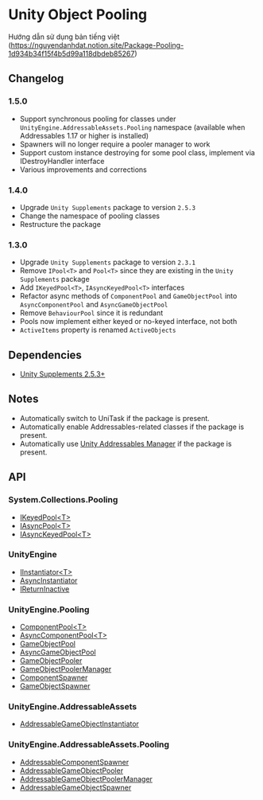 # Unity Object Pooling

Hướng dẫn sử dụng bản tiếng việt
(https://nguyendanhdat.notion.site/Package-Pooling-1d934b34f15f4b5d99a118dbdeb85267)

## Changelog

### 1.5.0
- Support synchronous pooling for classes under `UnityEngine.AddressableAssets.Pooling` namespace (available when Addressables 1.17 or higher is installed)
- Spawners will no longer require a pooler manager to work
- Support custom instance destroying for some pool class, implement via IDestroyHandler interface
- Various improvements and corrections

### 1.4.0
- Upgrade `Unity Supplements` package to version `2.5.3`
- Change the namespace of pooling classes
- Restructure the package

### 1.3.0
- Upgrade `Unity Supplements` package to version `2.3.1`
- Remove `IPool<T>` and `Pool<T>` since they are existing in the `Unity Supplements` package
- Add `IKeyedPool<T>`, `IAsyncKeyedPool<T>` interfaces
- Refactor async methods of `ComponentPool` and `GameObjectPool` into `AsyncComponentPool` and `AsyncGameObjectPool`
- Remove `BehaviourPool` since it is redundant
- Pools now implement either keyed or no-keyed interface, not both
- `ActiveItems` property is renamed `ActiveObjects`


## Dependencies

- [Unity Supplements 2.5.3+](https://openupm.com/packages/com.laicasaane.unity-supplements/)

## Notes

- Automatically switch to UniTask if the package is present.
- Automatically enable Addressables-related classes if the package is present.
- Automatically use [Unity Addressables Manager](https://openupm.com/packages/com.laicasaane.unity-addressables-manager/) if the package is present.

## API

### System.Collections.Pooling
- [IKeyedPool\<T>](./Unity.ObjectPooling/System.Collections.Pooling/IKeyedPool.cs)
- [IAsyncPool\<T>](./Unity.ObjectPooling/System.Collections.Pooling/IAsyncPool.cs)
- [IAsyncKeyedPool\<T>](./Unity.ObjectPooling/System.Collections.Pooling/IAsyncKeyedPool.cs)

### UnityEngine
- [IInstantiator\<T>](./Unity.ObjectPooling/UnityEngine/IInstantiator.cs)
- [AsyncInstantiator](./Unity.ObjectPooling/UnityEngine/AsyncInstantiator.cs)
- [IReturnInactive](./Unity.ObjectPooling/UnityEngine/IReturnInactive.cs)

### UnityEngine.Pooling
- [ComponentPool\<T>](./Unity.ObjectPooling/UnityEngine.Pooling/ComponentPool.cs)
- [AsyncComponentPool\<T>](./Unity.ObjectPooling/UnityEngine.Pooling/AsyncComponentPool.cs)
- [GameObjectPool](./Unity.ObjectPooling/UnityEngine.Pooling/GameObjectPool.cs)
- [AsyncGameObjectPool](./Unity.ObjectPooling/UnityEngine.Pooling/AsyncGameObjectPool.cs)
- [GameObjectPooler](./Unity.ObjectPooling/UnityEngine.Pooling/GameObjectPooler.cs)
- [GameObjectPoolerManager](./Unity.ObjectPooling/UnityEngine.Pooling/GameObjectPoolerManager.cs)
- [ComponentSpawner](./Unity.ObjectPooling/UnityEngine.Pooling/ComponentSpawner.cs)
- [GameObjectSpawner](./Unity.ObjectPooling/UnityEngine.Pooling/GameObjectSpawner.cs)

### UnityEngine.AddressableAssets
- [AddressableGameObjectInstantiator](./Unity.ObjectPooling.Addressables/UnityEngine.Addressables/AddressableGameObjectInstantiator.cs)

### UnityEngine.AddressableAssets.Pooling
- [AddressableComponentSpawner](./Unity.ObjectPooling.Addressables/UnityEngine.Addressables.Pooling/AddressableComponentSpawner.cs)
- [AddressableGameObjectPooler](./Unity.ObjectPooling.Addressables/UnityEngine.Addressables.Pooling/AddressableGameObjectPooler.cs)
- [AddressableGameObjectPoolerManager](./Unity.ObjectPooling.Addressables/UnityEngine.Addressables.Pooling/AddressableGameObjectPoolerManager.cs)
- [AddressableGameObjectSpawner](./Unity.ObjectPooling.Addressables/UnityEngine.Addressables.Pooling/AddressableGameObjectSpawner.cs)
